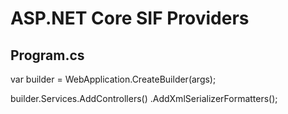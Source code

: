 # ASP.NET Core SIF Providers

## Program.cs

var builder = WebApplication.CreateBuilder(args);

builder.Services.AddControllers()
    .AddXmlSerializerFormatters();